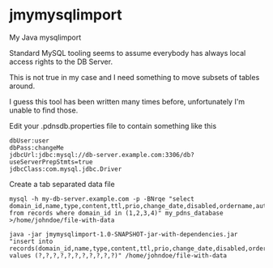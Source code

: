 # jmymysqlimport
My Java mysqlimport

Standard MySQL tooling seems to assume everybody has always local access
rights to the DB Server.

This is not true in my case and I need something to move subsets of
tables around.

I guess this tool has been written many times before, unfortunately I'm unable
to find those.

Edit your .pdnsdb.properties file to contain something like this
```
dbUser:user
dbPass:changeMe
jdbcUrl:jdbc:mysql://db-server.example.com:3306/db?useServerPrepStmts=true
jdbcClass:com.mysql.jdbc.Driver

```

Create a tab separated data file
```
mysql -h my-db-server.example.com -p -BNrqe "select domain_id,name,type,content,ttl,prio,change_date,disabled,ordername,auth,rev_name from records where domain_id in (1,2,3,4)" my_pdns_database >/home/johndoe/file-with-data
```

```
java -jar jmymysqlimport-1.0-SNAPSHOT-jar-with-dependencies.jar "insert into records(domain_id,name,type,content,ttl,prio,change_date,disabled,ordername,auth,rev_name) values (?,?,?,?,?,?,?,?,?,?,?)" /home/johndoe/file-with-data
```